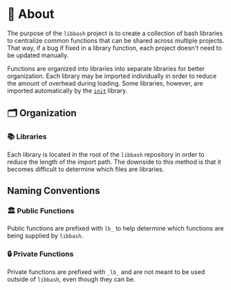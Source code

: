 # :mag_right: About

The purpose of the `libbash` project is to create a collection of bash libraries to centralize common functions that
can be shared across multiple projects. That way, if a bug if fixed in a library function, each project doesn't
need to be updated manually.

Functions are organized into libraries into separate libraries for better organization. Each library may be imported
individually in order to reduce the amount of overhead during loading. Some libraries, however, are imported
automatically by the [`init`][1] library.

## :card_index_dividers: Organization

### :books: Libraries

Each library is located in the root of the `libbash` repository in order to reduce the length of the import path. The
downside to this method is that it becomes difficult to determine which files are libraries.

## Naming Conventions

### :classical_building: Public Functions

Public functions are prefixed with `lb_` to help determine which functions are being supplied by `libbash`.

### :lock: Private Functions

Private functions are prefixed with `_lb_` and are not meant to be used outside of `libbash`, even though they can be.

[1]: <./libraries/init.md>
